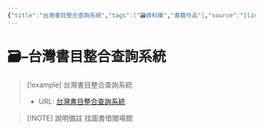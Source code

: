 ```yaml
---
{"title":"台灣書目整合查詢系統","tags":["🗃️資料庫","書籍作品"],"source":"[link](https://metadata.ncl.edu.tw/blstkmc/blstkm#tudorkmtop)","note":"找圖書借閱場館","platform":"國家圖書館","type":["🗃️資料庫"],"create-date":"2025-05-29 21:05","dg-publish":true,"permalink":"/交流/06-2025-One Piece/🗃️ 資料庫清單（整理中）/台灣書目整合查詢系統/","dgPassFrontmatter":true,"created":"2025-05-29T12:15:12.180+08:00","updated":"2025-05-29T21:15:18.800+08:00"}
---
```




# 🗃️–台灣書目整合查詢系統



> [!example] 台灣書目整合查詢系統
> - URL: [台灣書目整合查詢系統](https://metadata.ncl.edu.tw/blstkmc/blstkm#tudorkmtop)



> [!NOTE] 說明備註
> 找圖書借閱場館


